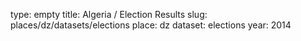type: empty
title: Algeria / Election Results
slug: places/dz/datasets/elections
place: dz
dataset: elections
year: 2014
